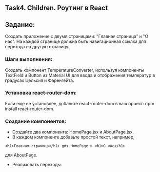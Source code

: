 ## Task4. Children. Роутинг в React

## Задание: 
Создать приложение с двумя страницами: "Главная страница" и "О нас". На каждой странице должна быть навигационная ссылка для перехода на другую страницу.

### Шаги выполнения:
Создать компонент TemperatureConverter, используя компоненты TextField и Button из Material UI для ввода и отображения температур в градусах Цельсия и Фаренгейта.

### Установка react-router-dom:
Если еще не установлен, добавьте react-router-dom в ваш проект: npm install react-router-dom.

### Создание компонентов:
* Создайте два компонента: HomePage.jsx и AboutPage.jsx.
* В каждом компоненте добавьте простой текст, например, 
```
<h1>Главная страница</h1> для HomePage и <h1>О нас</h1>
```
 для AboutPage.
* Реализовать переходы.